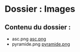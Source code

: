 # Dossier : Images
 
 ## Contenu du dossier : 
- asc.png [asc.png](./asc.png)
- pyramide.png [pyramide.png](./pyramide.png)
